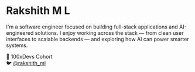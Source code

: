 # Rakshith M L

I'm a software engineer focused on building full-stack applications and AI-engineered solutions. I enjoy working across the stack — from clean user interfaces to scalable backends — and exploring how AI can power smarter systems.

📍 100xDevs Cohort  
🐦 [@rakshith_ml](https://twitter.com/rakshith_twt)
